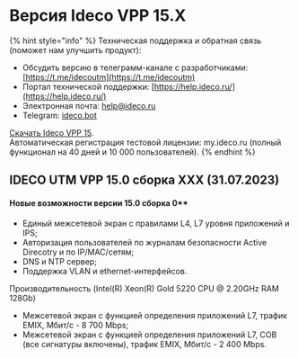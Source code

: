 # Версия Ideco VPP 15.X

{% hint style="info" %}
Техническая поддержка и обратная связь (поможет нам улучшить продукт):
* Обсудить версию в телеграмм-канале с разработчиками: [https://t.me/idecoutm](https://t.me/idecoutm)
* Портал технической поддержки: [https://help.ideco.ru/](https://help.ideco.ru/)
* Электронная почта: help@ideco.ru
* Telegram: [ideco.bot](https://telegram.im/@ideco_support_bot)

[Скачать Ideco VPP 15](https://my.ideco.ru/). \
Автоматическая регистрация тестовой лицензии: my.ideco.ru (полный функционал на 40 дней и 10 000 пользователей). 
{% endhint %}

## IDECO UTM VPP 15.0 сборка XXX (31.07.2023)

#### Новые возможности версии 15.0 сборка 0**

* Единый межсетевой экран с правилами L4, L7 уровня приложений и IPS;
* Авторизация пользователей по журналам безопасности Active Direcotry и по IP/MAC/сетям;
* DNS и NTP сервер;
* Поддержка VLAN и ethernet-интерфейсов.

Производительность (Intel(R) Xeon(R) Gold 5220 CPU @ 2.20GHz  RAM 128Gb)

* Межсетевой экран c функцией определения приложений L7, трафик EMIX, Мбит/с - 8 700 Mbps;
* Межсетевой экран c функцией определения приложений L7, СОВ (все сигнатуры включены), трафик EMIX, Мбит/с - 2 400 Mbps.